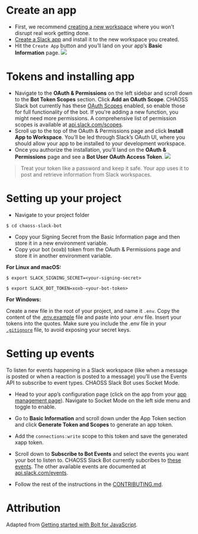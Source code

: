 # Create an app

*   First, we recommend [creating a new workspace](https://slack.com/get-started#create) where you won’t disrupt real work getting done.
*   [Create a Slack app](https://api.slack.com/apps/new) and install it to the new workspace you created.
*   Hit the `Create App` button and you’ll land on your app’s **Basic Information** page.
    ![](https://slack.dev/bolt-js/assets/basic-information-page.png)

# Tokens and installing app

*   Navigate to the **OAuth & Permissions** on the left sidebar and scroll down to the **Bot Token Scopes** section. Click **Add an OAuth Scope**. CHAOSS Slack bot currently has these [OAuth Scopes](https://docs.google.com/document/d/1NJd-nNKUNb3Q0lRb5cfmUU8kpRcYGjh-vPqpk4CCvic/edit#heading=h.v1ah7sirde2a) enabled, so enable those for full functionality of the bot. If you're adding a new function, you might need more permissions. A comprehensive list of permission scopes is available at [api.slack.com/scopes](https://api.slack.com/scopes).
*   Scroll up to the top of the OAuth & Permissions page and click **Install App to Workspace**. You’ll be led through Slack’s OAuth UI, where you should allow your app to be installed to your development workspace.
*   Once you authorize the installation, you’ll land on the **OAuth & Permissions** page and see a **Bot User OAuth Access Token**.
    ![](https://slack.dev/bolt-js/assets/bot-token.png)

> Treat your token like a password and keep it safe. Your app uses it to post and retrieve information from Slack workspaces.

# Setting up your project

*   Navigate to your project folder

<!---->

    $ cd chaoss-slack-bot

*   Copy your Signing Secret from the Basic Information page and then store it in a new environment variable.
*   Copy your bot (xoxb) token from the OAuth & Permissions page and store it in another environment variable.

**For Linux and macOS:**

    $ export SLACK_SIGNING_SECRET=<your-signing-secret>

<!---->

    $ export SLACK_BOT_TOKEN=xoxb-<your-bot-token>

**For Windows:**

Create a new file in the root of your project, and name it `.env`. Copy the content of the  [.env.example](https://github.com/chaoss/chaoss-slack-bot/blob/main/.env.example) file and paste into your .env file. Insert your tokens into the quotes. Make sure you include the .env file in your [`.gitignore`](https://www.delftstack.com/howto/git/add-file-to-gitignore/) file, to avoid exposing your secret keys.

# Setting up events

To listen for events happening in a Slack workspace (like when a message is posted or when a reaction is posted to a message) you’ll use the Events API to subscribe to event types.
CHAOSS Slack Bot uses Socket Mode.

*   Head to your app’s configuration page (click on the app from your [app management page](https://api.slack.com/apps)). Navigate to Socket Mode on the left side menu and toggle to enable.

*   Go to **Basic Information** and scroll down under the App Token section and click **Generate Token and Scopes** to generate an app token.

*   Add the `connections:write` scope to this token and save the generated xapp token.

*   Scroll down to **Subscribe to Bot Events** and select the events you want your bot to listen to. CHAOSS Slack Bot currently subcribes to [these events](https://docs.google.com/document/d/1NJd-nNKUNb3Q0lRb5cfmUU8kpRcYGjh-vPqpk4CCvic/edit#heading=h.vaz3oyzblsm7). The other available events are documented at [api.slack.com/events](api.slack.com/events).

*   Follow the rest of the instructions in the [CONTRIBUTING.md](https://github.com/chaoss/chaoss-slack-bot/blob/main/CONTRIBUTING.md).

# Attribution

Adapted from [Getting started with Bolt for JavaScript](https://slack.dev/bolt-js/tutorial/getting-started).
